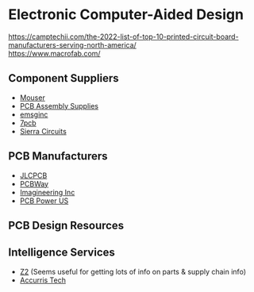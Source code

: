 # Electronic Computer-Aided Design

https://camptechii.com/the-2022-list-of-top-10-printed-circuit-board-manufacturers-serving-north-america/  
https://www.macrofab.com/

## Component Suppliers

- [Mouser]()
- [PCB Assembly Supplies](https://pcbasupplies.com/)
- [emsginc](https://emsginc.com/services/parts-and-components-sourcing/)
- [7pcb](https://www.7pcb.com/PCB-Assembly-Components)
- [Sierra Circuits](https://www.protoexpress.com/kb/component-sourcing/)

## PCB Manufacturers

- [JLCPCB](https://jlcpcb.com/)
- [PCBWay](https://www.pcbway.com/pcb_prototype/Electronic_Components.html)
- [Imagineering Inc](https://www.pcbnet.com/)
- [PCB Power US](https://www.pcbpower.us/)

## PCB Design Resources

## Intelligence Services

- [Z2](https://www.z2data.com/) (Seems useful for getting lots of info on parts & supply chain info)
- [Accurris Tech](https://accuristech.com/)
